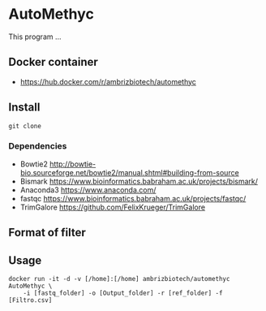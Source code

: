 # AutoMethyc
This program ...

## Docker container
* https://hub.docker.com/r/ambrizbiotech/automethyc

## Install
```
git clone

```
### Dependencies
* Bowtie2 http://bowtie-bio.sourceforge.net/bowtie2/manual.shtml#building-from-source
* Bismark https://www.bioinformatics.babraham.ac.uk/projects/bismark/
* Anaconda3 https://www.anaconda.com/
* fastqc https://www.bioinformatics.babraham.ac.uk/projects/fastqc/
* TrimGalore https://github.com/FelixKrueger/TrimGalore


## Format of filter


## Usage
```
docker run -it -d -v [/home]:[/home] ambrizbiotech/automethyc AutoMethyc \
    -i [fastq_folder] -o [Output_folder] -r [ref_folder] -f [Filtro.csv]
```
